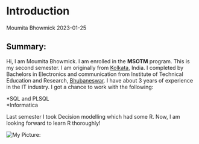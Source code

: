 Introduction
================
Moumita Bhowmick
2023-01-25

## Summary:

Hi, I am Moumita Bhowmick. I am enrolled in the **MSOTM** program. This
is my second semester. I am originally from <span
style="text-decoration:underline">Kolkata</span>, India. I completed by
Bachelors in Electronics and communication from Institute of Technical
Education and Research, <span
style="text-decoration:underline">Bhubaneswar</span>. I have about 3
years of experience in the IT industry. I got a chance to work with the
following:

*SQL and PLSQL  
*Informatica

Last semester I took Decision modelling which had some R. Now, I am
looking forward to learn R thoroughly!

![My
Picture:](C:\Users\moumi\OneDrive\Desktop\R_for%20Business_analytics\R_for_Business_Analytics\Images\IMG-0181.png)
